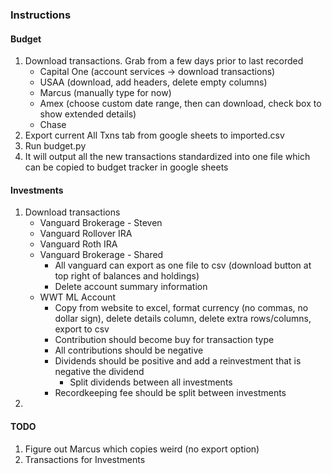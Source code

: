 ### Instructions
#### Budget
1. Download transactions. Grab from a few days prior to last recorded
    - Capital One (account services -> download transactions)
    - USAA (download, add headers, delete empty columns)
    - Marcus (manually type for now)
    - Amex (choose custom date range, then can download, check box to show extended details)
    - Chase
1. Export current All Txns tab from google sheets to imported.csv
1. Run budget.py
1. It will output all the new transactions standardized into one file which can be copied to budget tracker in google sheets 

#### Investments
1. Download transactions
    - Vanguard Brokerage - Steven
    - Vanguard Rollover IRA
    - Vanguard Roth IRA
    - Vanguard Brokerage - Shared
      - All vanguard can export as one file to csv (download button at top right of balances and holdings)
      - Delete account summary information
    - WWT ML Account
      - Copy from website to excel, format currency (no commas, no dollar sign), delete details column, delete extra rows/columns, export to csv
      - Contribution should become buy for transaction type
      - All contributions should be negative
      - Dividends should be positive and add a reinvestment that is negative the dividend
        - Split dividends between all investments
      - Recordkeeping fee should be split between investments
1. 
#### TODO
1. Figure out Marcus which copies weird (no export option)
1. Transactions for Investments